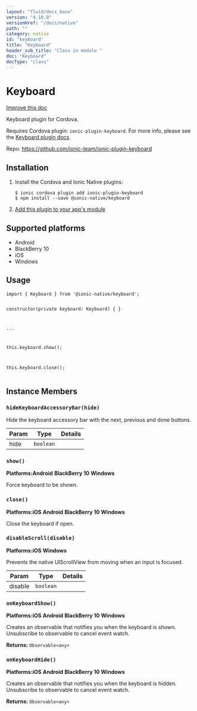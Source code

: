 ```yaml
---
layout: "fluid/docs_base"
version: "4.10.0"
versionHref: "/docs/native"
path: ""
category: native
id: "keyboard"
title: "Keyboard"
header_sub_title: "Class in module "
doc: "Keyboard"
docType: "class"
---
```


<h1 class="api-title">Keyboard</h1>

<a class="improve-v2-docs" href="http://github.com/ionic-team/ionic-native/edit/master/src/@ionic-native/plugins/keyboard/index.ts#L2">
  Improve this doc
</a>







<p>Keyboard plugin for Cordova.</p>
<p>Requires Cordova plugin: <code>ionic-plugin-keyboard</code>. For more info, please see the <a href="https://github.com/ionic-team/ionic-plugin-keyboard">Keyboard plugin docs</a>.</p>


<p>Repo:
  <a href="https://github.com/ionic-team/ionic-plugin-keyboard">
    https://github.com/ionic-team/ionic-plugin-keyboard
  </a>
</p>


<h2><a class="anchor" name="installation" href="#installation"></a>Installation</h2>
<ol class="installation">
  <li>Install the Cordova and Ionic Native plugins:<br>
    <pre><code class="nohighlight">$ ionic cordova plugin add ionic-plugin-keyboard
$ npm install --save @ionic-native/keyboard
</code></pre>
  </li>
  <li><a href="https://ionicframework.com/docs/native/#Add_Plugins_to_Your_App_Module">Add this plugin to your app's module</a></li>
</ol>



<h2><a class="anchor" name="platforms" href="#platforms"></a>Supported platforms</h2>
<ul>
  <li>Android</li><li>BlackBerry 10</li><li>iOS</li><li>Windows</li>
</ul>






<h2><a class="anchor" name="usage" href="#usage"></a>Usage</h2>
<pre><code class="lang-typescript">import { Keyboard } from &#39;@ionic-native/keyboard&#39;;

constructor(private keyboard: Keyboard) { }

...

this.keyboard.show();

this.keyboard.close();
</code></pre>








<h2><a class="anchor" name="instance-members" href="#instance-members"></a>Instance Members</h2>
<h3><a class="anchor" name="hideKeyboardAccessoryBar" href="#hideKeyboardAccessoryBar"></a><code>hideKeyboardAccessoryBar(hide)</code></h3>




Hide the keyboard accessory bar with the next, previous and done buttons.
<table class="table param-table" style="margin:0;">
  <thead>
  <tr>
    <th>Param</th>
    <th>Type</th>
    <th>Details</th>
  </tr>
  </thead>
  <tbody>
  <tr>
    <td>
      hide</td>
    <td>
      <code>boolean</code>
    </td>
    <td>
      </td>
  </tr>
  </tbody>
</table>

<h3><a class="anchor" name="show" href="#show"></a><code>show()</code></h3>



<p>
  <strong>Platforms:</strong><strong class="tag">Android</strong>&nbsp;<strong class="tag">BlackBerry 10</strong>&nbsp;<strong class="tag">Windows</strong>&nbsp;</p>


Force keyboard to be shown.



<h3><a class="anchor" name="close" href="#close"></a><code>close()</code></h3>



<p>
  <strong>Platforms:</strong><strong class="tag">iOS</strong>&nbsp;<strong class="tag">Android</strong>&nbsp;<strong class="tag">BlackBerry 10</strong>&nbsp;<strong class="tag">Windows</strong>&nbsp;</p>


Close the keyboard if open.



<h3><a class="anchor" name="disableScroll" href="#disableScroll"></a><code>disableScroll(disable)</code></h3>



<p>
  <strong>Platforms:</strong><strong class="tag">iOS</strong>&nbsp;<strong class="tag">Windows</strong>&nbsp;</p>


Prevents the native UIScrollView from moving when an input is focused.
<table class="table param-table" style="margin:0;">
  <thead>
  <tr>
    <th>Param</th>
    <th>Type</th>
    <th>Details</th>
  </tr>
  </thead>
  <tbody>
  <tr>
    <td>
      disable</td>
    <td>
      <code>boolean</code>
    </td>
    <td>
      </td>
  </tr>
  </tbody>
</table>

<h3><a class="anchor" name="onKeyboardShow" href="#onKeyboardShow"></a><code>onKeyboardShow()</code></h3>



<p>
  <strong>Platforms:</strong><strong class="tag">iOS</strong>&nbsp;<strong class="tag">Android</strong>&nbsp;<strong class="tag">BlackBerry 10</strong>&nbsp;<strong class="tag">Windows</strong>&nbsp;</p>


Creates an observable that notifies you when the keyboard is shown. Unsubscribe to observable to cancel event watch.


<div class="return-value" markdown="1">
  <i class="icon ion-arrow-return-left"></i>
  <b>Returns:</b> <code>Observable&lt;any&gt;</code> 
</div><h3><a class="anchor" name="onKeyboardHide" href="#onKeyboardHide"></a><code>onKeyboardHide()</code></h3>



<p>
  <strong>Platforms:</strong><strong class="tag">iOS</strong>&nbsp;<strong class="tag">Android</strong>&nbsp;<strong class="tag">BlackBerry 10</strong>&nbsp;<strong class="tag">Windows</strong>&nbsp;</p>


Creates an observable that notifies you when the keyboard is hidden. Unsubscribe to observable to cancel event watch.


<div class="return-value" markdown="1">
  <i class="icon ion-arrow-return-left"></i>
  <b>Returns:</b> <code>Observable&lt;any&gt;</code> 
</div>





